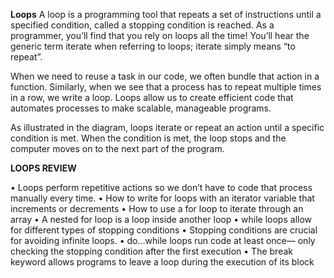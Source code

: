 **Loops**
A loop is a programming tool that repeats a set of instructions until a specified condition, called a stopping condition is reached. As a programmer, you’ll find that you rely on loops all the time! You’ll hear the generic term iterate when referring to loops; iterate simply means “to repeat”.

When we need to reuse a task in our code, we often bundle that action in a function. Similarly, when we see that a process has to repeat multiple times in a row, we write a loop. Loops allow us to create efficient code that automates processes to make scalable, manageable programs.

As illustrated in the diagram, loops iterate or repeat an action until a specific condition is met. When the condition is met, the loop stops and the computer moves on to the next part of the program.




**LOOPS REVIEW**

• Loops perform repetitive actions so we don’t have to code that process manually every time.
• How to write for loops with an iterator variable that increments or decrements
• How to use a for loop to iterate through an array
• A nested for loop is a loop inside another loop
• while loops allow for different types of stopping conditions
• Stopping conditions are crucial for avoiding infinite loops.
• do...while loops run code at least once— only checking the stopping condition after the first execution
• The break keyword allows programs to leave a loop during the execution of its block
